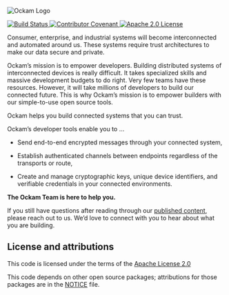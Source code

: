 ![Ockam Logo](https://www.ockam.io/0dc9e19beab4d96b8350d09be78361df/logo_white_background_preview.svg)

<p>
<a href="https://dev.azure.com/ockam-network/ockam/_build/latest?definitionId=10?branchName=develop">
<img alt="Build Status"
  src="https://dev.azure.com/ockam-network/ockam/_apis/build/status/ockam-network.ockam?branchName=develop">
</a>

<a href="https://www.ockam.io/learn/guides/team/conduct/">
<img alt="Contributor Covenant"
  src="https://img.shields.io/badge/Contributor%20Covenant-v2.0%20adopted-ff69b4.svg">
</a>

<a href="LICENSE">
<img alt="Apache 2.0 License"
  src="https://img.shields.io/badge/License-Apache%202.0-blue.svg?style=flat-square">
</a>
</p>

Consumer, enterprise, and industrial systems will become interconnected and
automated around us. These systems require trust architectures to make our data
secure and private.

Ockam’s mission is to empower developers. Building distributed systems of
interconnected devices is really difficult. It takes specialized skills and
massive development budgets to do right. Very few teams have these resources.
However, it will take millions of developers to build our connected future.
This is why Ockam’s mission is to empower builders with our simple-to-use open
source tools.

Ockam helps you build connected systems that you can trust.

Ockam’s developer tools enable you to …
* Send end-to-end encrypted messages through your connected system,

* Establish authenticated channels between endpoints regardless of
the transports or route,

* Create and manage cryptographic keys, unique device identifiers, and
verifiable credentials in your connected environments.

**The Ockam Team is here to help you.**

If you still have questions after reading through our
[published content](https://www.ockam.io/learn), please reach out to us. We’d
love to connect with you to hear about what you are building.

## License and attributions

This code is licensed under the terms of the [Apache License 2.0](LICENSE)

This code depends on other open source packages; attributions for those
packages are in the [NOTICE](NOTICE) file.

